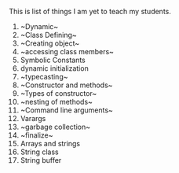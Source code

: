 This is list of things I am yet to teach my students. 

1)  ~Dynamic~
2)  ~Class Defining~
3)  ~Creating object~
4)  ~accessing class members~
5)  Symbolic Constants 
6)  dynamic initialization
7)  ~typecasting~
8)  ~Constructor and methods~
9)  ~Types of constructor~
10) ~nesting of methods~
11) ~Command line arguments~
12) Varargs 
13) ~garbage collection~
14) ~finalize~
15) Arrays and strings
16) String class
17) String buffer


